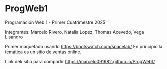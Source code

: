 # ProgWeb1
Programación Web 1 - Primer Cuatrimestre 2025

Integrantes:
Marcelo Rivero,
Natalia Lopez,
Thomas Acevedo,
Vega Lisandro

Primer maquetado usando https://bootswatch.com/spacelab/
En principio la temática es un sitio de ventas online.

Link dek sitio para compartir https://marcelo091982.github.io/ProgWeb1/
